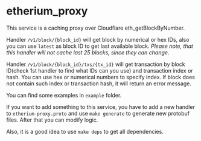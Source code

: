 # etherium_proxy

This service is a caching proxy over Cloudflare eth_getBlockByNumber.

Handler `/v1/block/{block_id}` will get block by numerical or hex IDs, also you can use `latest` as block ID 
to get last available block.
_Please note, that this handler will not cache last 25 blocks, since they can change_.

Handler `/v1/block/{block_id}/txs/{tx_id}` will get transaction by block ID(check 1st handler to find what IDs can you use)
and transaction index or hash. You can use hex or numerical numbers to specify index. If block does not contain 
such index or transaction hash, it will return an error message.

You can find some examples in `example` folder.

If you want to add something to this service, you have to add a new handler to `etherium-proxy.proto` and use 
`make generate` to generate new protobuf files. After that you can modify logic.

Also, it is a good idea to use `make deps` to get all dependencies.